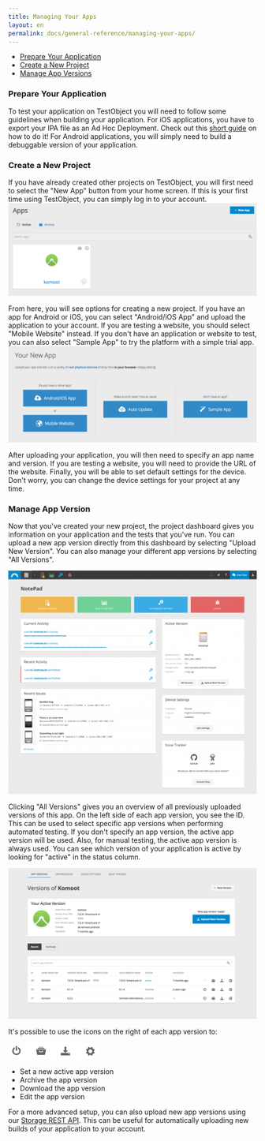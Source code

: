 ```yaml
---
title: Managing Your Apps
layout: en
permalink: docs/general-reference/managing-your-apps/
---
```


<ul>
	<li><a href="#prepare-your-application">Prepare Your Application</a></li>
	<li><a href="#create-new-project">Create a New Project</a></li>
	<li><a href="#app-versions">Manage App Versions</a></li>
</ul>

<!-- from faq -->
<h3 id="prepare-your-application">Prepare Your Application</h3>

To test your application on TestObject you will need to follow some guidelines when building your application. For iOS applications, you have to export your IPA file as an Ad Hoc Deployment. Check out this <a href="/docs/guides/creating-ipa/">short guide</a> on how to do it! For Android applications, you will simply need to build a debuggable version of your application.

<!-- info for whitelisting ip's -->

<h3 id="create-new-project">Create a New Project</h3>

If you have already created other projects on TestObject, you will first need to select the "New App" button from your home screen. If this is your first time using TestObject, you can simply log in to your account.
<img class="center shadow" src="/img/settings/new_app.png">


From here, you will see options for creating a new project. If you have an app for Android or iOS, you can select "Android/iOS App" and upload the application to your account. If you are testing a website, you should select "Mobile Website" instead. If you don't have an application or website to test, you can also select "Sample App" to try the platform with a simple trial app. 
<br>
<img class="center shadow" src="/img/settings/upload_app.png">
<br>

After uploading your application, you will then need to specify an app name and version. If you are testing a website, you will need to provide the URL of the website. Finally, you will be able to set default settings for the device. Don't worry, you can change the device settings for your project at any time. 

<h3 id="app-versions">Manage App Version</h3>

Now that you've created your new project, the project dashboard gives you information on your application and the tests that you've run. You can upload a new app version directly from this dashboard by selecting "Upload New Version". You can also manage your different app versions by selecting "All Versions".

<img class="center shadow" src="/img/dashboard/app-dashboard.png">


Clicking "All Versions" gives you an overview of all previously uploaded versions of this app. On the left side of each app version, you see the ID. This can be used to select specific app versions when performing automated testing. If you don't specify an app version, the active app version will be used. Also, for manual testing, the active app version is always used. You can see which version of your application is active by looking for "active" in the status column.

<img class="center shadow" src="/img/settings/app-versions.png">

It's possible to use the icons on the right of each app version to:

<img src="/img/settings/app-version-icons.png">

- Set a new active app version
- Archive the app version
- Download the app version
- Edit the app version

For a more advanced setup, you can also upload new app versions using our <a href="/docs/api/storage/">Storage REST API</a>. This can be useful for automatically uploading new builds of your application to your account.
